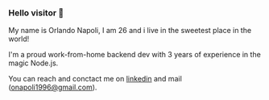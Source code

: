 ### Hello visitor 👋

My name is Orlando Napoli, I am 26 and i live in the sweetest place in the world!

I'm a proud work-from-home backend dev with 3 years of experience in the magic Node.js. 

You can reach and conctact me on [linkedin](https://www.linkedin.com/in/orlando-napoli-173600177/) and mail (onapoli1996@gmail.com).
<!--
**onapoli96/onapoli96** is a ✨ _special_ ✨ repository because its `README.md` (this file) appears on your GitHub profile.

Here are some ideas to get you started:

- 🔭 I’m currently working on ...
- 🌱 I’m currently learning ...
- 👯 I’m looking to collaborate on ...
- 🤔 I’m looking for help with ...
- 💬 Ask me about ...
- 📫 How to reach me: ...
- 😄 Pronouns: ...
- ⚡ Fun fact: ...
-->
